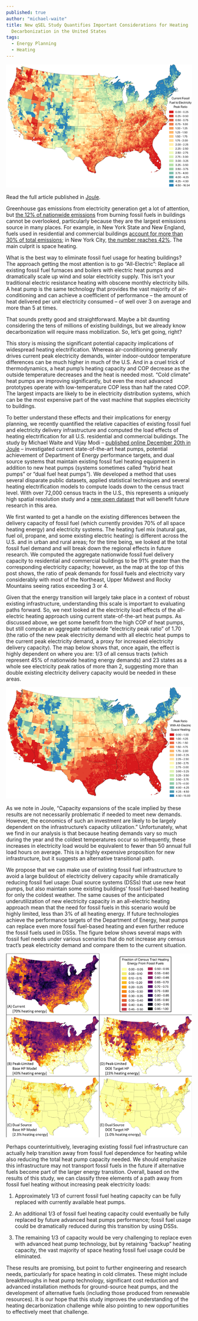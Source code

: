 ```yaml
---
published: true
author: "michael-waite"
title: New qSEL Study Quantifies Important Considerations for Heating
  Decarbonization in the United States
tags:
  - Energy Planning
  - Heating
---
```


![Fossil Fuel Ratio Map](/assets/uploads/blog/2019/heating-decarbonization-study-us/fossil-fuel-peak-ratio-map.png)

Read the full article published in [Joule](https://doi.org/10.1016/j.joule.2019.11.011).

Greenhouse gas emissions from electricity generation get a lot of attention,
but [the 12% of nationwide emissions](https://www.epa.gov/ghgemissions/inventory-us-greenhouse-gas-emissions-and-sinks)
from burning fossil fuels in buildings cannot be overlooked, particularly
because they are the largest emissions source in many places. For example, in
New York State and New England, fuels used in residential and commercial
buildings [account for more than 30% of total emissions](https://www.eia.gov/environment/emissions/state/);
in New York City, [the number reaches 42%](https://nyc-ghg-inventory.cusp.nyu.edu/).
The main culprit is space heating.

What is the best way to eliminate fossil fuel usage for heating buildings? The
approach getting the most attention is to go “All-Electric”: Replace all
existing fossil fuel furnaces and boilers with electric heat pumps and
dramatically scale up wind and solar electricity supply. This isn’t your
traditional electric resistance heating with obscene monthly electricity bills.
A heat pump is the same technology that provides the vast majority of
air-conditioning and can achieve a coefficient of performance – the amount of
heat delivered per unit electricity consumed – of well over 3 on average and
more than 5 at times.

That sounds pretty good and straightforward. Maybe a bit daunting considering
the tens of millions of existing buildings, but we already know decarbonization
will require mass mobilization. So, let’s get going, right?

This story is missing the significant potential capacity implications of
widespread heating electrification. Whereas air-conditioning generally drives
current peak electricity demands, winter indoor-outdoor temperature differences
can be much higher in much of the U.S. And in a cruel trick of thermodynamics,
a heat pump’s heating capacity and COP decrease as the outside temperature
decreases and the heat is needed most. “Cold climate” heat pumps are improving
significantly, but even the most advanced prototypes operate with
low-temperature COP less than half the rated COP. The largest impacts are
likely to be in electricity distribution systems, which can be the most
expensive part of the vast machine that supplies electricity to buildings.

To better understand these effects and their implications for energy planning,
we recently quantified the relative capacities of existing fossil fuel and
electricity delivery infrastructure and computed the load effects of heating
electrification for all U.S. residential and commercial buildings. The study by
Michael Waite and Vijay Modi – [published online December 20th in Joule](https://doi.org/10.1016/j.joule.2019.11.011)
– investigated current state-of-the-art heat pumps, potential achievement of
Department of Energy performance targets, and dual source systems that maintain
existing fossil fuel heating equipment in addition to new heat pumps (systems
sometimes called “hybrid heat pumps” or “dual fuel heat pumps”). We developed a
method that uses several disparate public datasets, applied statistical
techniques and several heating electrification models to compute loads down to
the census tract level. With over 72,000 census tracts in the U.S., this
represents a uniquely high spatial resolution study and a [new open dataset](https://doi.org/10.7916/d8-4g8y-mv98)
that will benefit future research in this area.

We first wanted to get a handle on the existing differences between the
delivery capacity of fossil fuel (which currently provides 70% of all space
heating energy) and electricity systems. The heating fuel mix (natural gas,
fuel oil, propane, and some existing electric heating) is different across the
U.S. and in urban and rural areas; for the time being, we looked at the total
fossil fuel demand and will break down the regional effects in future research.
We computed the aggregate nationwide fossil fuel delivery capacity to
residential and commercial buildings to be 91% greater than the corresponding
electricity capacity; however, as the map at the top of this post shows, the
ratio of peak demands for fossil fuels and electricity vary considerably with
most of the Northeast, Upper Midwest and Rocky Mountains seeing ratios
exceeding 3 or 4.

Given that the energy transition will largely take place in a context of robust
existing infrastructure, understanding this scale is important to evaluating
paths forward. So, we next looked at the electricity load effects of the all-
electric heating approach using current state-of-the-art heat pumps. As
discussed above, we get some benefit from the high COP of heat pumps, but still
compute an aggregate nationwide “electricity peak ratio” of 1.70 (the ratio of
the new peak electricity demand with all electric heat pumps to the current
peak electricity demand, a proxy for increased electricity delivery capacity).
The map below shows that, once again, the effect is highly dependent on where
you are: 1/3 of all census tracts (which represent 45% of nationwide heating
energy demands) and 23 states as a whole see electricity peak ratios of more
than 2, suggesting more than double existing electricity delivery capacity
would be needed in these areas.

![Fossil Fuel Ratio Map With Electric Space Heating](/assets/uploads/blog/2019/heating-decarbonization-study-us/fossil-fuel-peak-ratio-with-electric-space-heating-map.png)

As we note in Joule, “Capacity expansions of the scale implied by these results
are not necessarily problematic if needed to meet new demands. However, the
economics of such an investment are likely to be largely dependent on the infrastructure’s capacity utilization.” Unfortunately, what we find in our
analysis is that because heating demands vary so much during the year and the
coldest temperatures occur so infrequently, these increases in electricity load
would be equivalent to fewer than 50 annual full load hours on average. This is
a highly expensive proposition for new infrastructure, but it suggests an
alternative transitional path.

We propose that we can make use of existing fossil fuel infrastructure to avoid
a large buildout of electricity delivery capacity while dramatically reducing
fossil fuel usage: Dual source systems (DSSs) that use new heat pumps, but also
maintain some existing buildings’ fossil fuel-based heating for only the
coldest weather. The same causes of the anticipated underutilization of new
electricity capacity in an all-electric heating approach mean that the need for
fossil fuels in this scenario would be highly limited, less than 3% of all
heating energy. If future technologies achieve the performance targets of the
Department of Energy, heat pumps can replace even more fossil fuel-based
heating and even further reduce the fossil fuels used in DSSs. The figure below
shows several maps with fossil fuel needs under various scenarios that do not
increase any census tract’s peak electricity demand and compare them to the
current situation.

![Census Tract Heating Energy Maps Fossil Fuels](/assets/uploads/blog/2019/heating-decarbonization-study-us/fraction-census-tract-heating-energy-ff-maps.png)

Perhaps counterintuitively, leveraging existing fossil fuel infrastructure can
actually help transition away from fossil fuel dependence for heating while
also reducing the total heat pump capacity needed. We should emphasize this
infrastructure may not transport fossil fuels in the future if alternative
fuels become part of the larger energy transition. Overall, based on the
results of this study, we can classify three elements of a path away from
fossil fuel heating without increasing peak electricity loads:

  1. Approximately 1/3 of current fossil fuel heating capacity can be fully
    replaced with currently available heat pumps.

  2. An additional 1/3 of fossil fuel heating capacity could eventually be
    fully replaced by future advanced heat pumps performance; fossil fuel usage
    could be dramatically reduced during this transition by using DSSs.

  3. The remaining 1/3 of capacity would be very challenging to replace even
    with advanced heat pump technology, but by retaining “backup” heating
    capacity, the vast majority of space heating fossil fuel usage could be
    eliminated.

These results are promising, but point to further engineering and research
needs, particularly for space heating in cold climates. These might include
breakthroughs in heat pump technology, significant cost reduction and advanced
installation methods for ground-source heat pumps, and the development of
alternative fuels (including those produced from renewable resources). It is
our hope that this study improves the understanding of the heating
decarbonization challenge while also pointing to new opportunities to
effectively meet that challenge.
